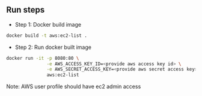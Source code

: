 ## Run steps

- Step 1: Docker build image
```bash
docker build -t aws:ec2-list .
```
- Step 2: Run docker built image
```bash
docker run -it -p 8080:80 \
               -e AWS_ACCESS_KEY_ID=<provide aws access key id> \
               -e AWS_SECRET_ACCESS_KEY=<provide aws secret access key> \
               aws:ec2-list
```

Note: AWS user profile should have ec2 admin access
